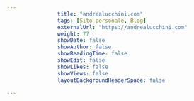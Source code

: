 ---
                title: "andrealucchini.com"
                tags: [Sito personale, Blog]
                externalUrl: "https://andrealucchini.com"
                weight: 77
                showDate: false
                showAuthor: false
                showReadingTime: false
                showEdit: false
                showLikes: false
                showViews: false
                layoutBackgroundHeaderSpace: false
                ---

